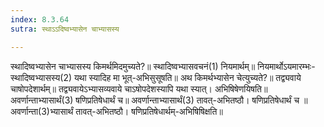 ```yaml
---
index: 8.3.64
sutra: स्थाऽऽदिष्वभ्यासेन चाभ्यासस्य

---
```

स्थादिष्वभ्यासेन चाभ्यासस्य किमर्थमिदमुच्यते?॥ स्थादिष्वभ्यासवचनं(1) नियमार्थम्॥ नियमार्थोऽयमारम्भः-स्थादिष्वभ्यासस्य(2) यथा स्यादिह मा भूत्-अभिसुसूषति॥ अथ किमर्थभ्यासेन चेत्युच्यते?॥ तद्व्यवाये चाषोपदेशार्थम्॥ तद्व्यवायेऽभ्यासव्यवाये चाऽषोपदेशस्यापि यथा स्यात्। अभिषिषेणयिषति॥ अवर्णान्ताभ्यासार्थं(3) षणिप्रतिषेधार्थं च॥ अवर्णान्ताभ्यासार्थं(3) तावत्-अभितष्ठौ। षणिप्रतिषेधार्थं च ॥ अवर्णान्ता(3)भ्यासार्थं तावत्-अभितष्ठौ। षणिप्रतिषेधार्थम्-अभिषिषिक्षति॥